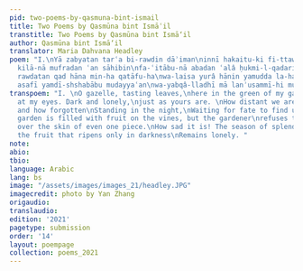 ```yaml
---
pid: two-poems-by-qasmuna-bint-ismail
title: Two Poems by Qasmūna bint Ismāʿil
transtitle: Two Poems by Qasmūna bint Ismā‘il
author: Qasmūna bint Ismā‘il
translator: Maria Dahvana Headley
poem: "I.\nYā zabyatan tarʿa bi-rawdin dāʾiman\ninnī hakaitu-ki fi-ttawaḥḥushi wa-l-hawari.\nAmsâ
  kilā-nā mufradan ʿan sāhibin\nfa-ʿitābu-nā abadan ʿalâ ḥukmi-l-qadari\n\nII. \nAyā
  rawdatan qad hāna min-ha qatāfu-ha\nwa-laisa yurâ hānin yamudda la-ha yadā;\nfa-wā
  asafī yamdī-shshabābu mudayyaʿan\nwa-yabqâ-lladhī mā lanʾusammī-hi mufradā"
transpoem: "I. \nO gazelle, tasting leaves,\nhere in the green of my garden.\nLook
  at my eyes. Dark and lonely,\njust as yours are. \nHow distant we are from our beloveds,
  and how forgotten\nStanding in the night,\nWaiting for fate to find us.\n\nII.\nThe
  garden is filled with fruit on the vines, but the gardener\nrefuses to brush a finger
  over the skin of even one piece.\nHow sad it is! The season of splendor passes,\nand
  the fruit that ripens only in darkness\nRemains lonely. "
note:
abio:
tbio:
language: Arabic
lang: bs
image: "/assets/images/images_21/headley.JPG"
imagecredit: photo by Yan Zhang
origaudio:
translaudio:
edition: '2021'
pagetype: submission
order: '14'
layout: poempage
collection: poems_2021
---
```


